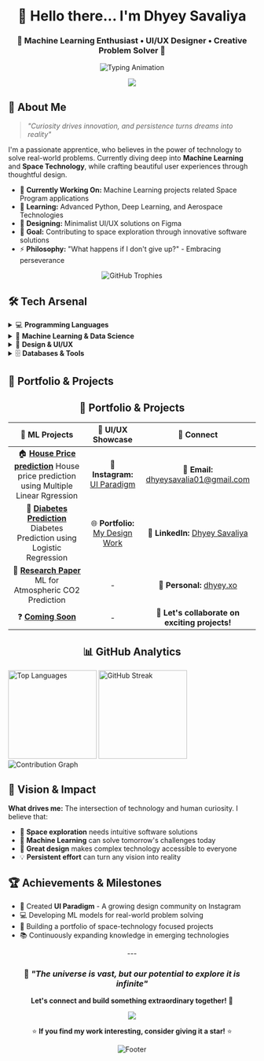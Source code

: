 <div align="center">
  
# 👋 Hello there... I'm Dhyey Savaliya

### 🚀 Machine Learning Enthusiast • UI/UX Designer • Creative Problem Solver 🎨

<p>
  <img src="https://readme-typing-svg.demolab.com?font=Fira+Code&weight=500&pause=1000&color=FFB700&center=true&vCenter=true&width=600&lines=Python+Developer+%F0%9F%90%8D+%7C+ML+Engineer;UI%2FUX+Designer+%7C+Figma+Expert+%F0%9F%8E%A8;Data+Science+Enthusiast+%F0%9F%93%8A;Space+Technology+Explorer+%F0%9F%9A%80;Building+Tomorrow's+Solutions+%F0%9F%92%A1" alt="Typing Animation">
</p>

<img src="https://user-images.githubusercontent.com/73097560/115834477-dbab4500-a447-11eb-908a-139a6edaec5c.gif">

</div>

## 🚀 About Me

> *"Curiosity drives innovation, and persistence turns dreams into reality"*

I'm a passionate apprentice, who believes in the power of technology to solve real-world problems. Currently diving deep into **Machine Learning** and **Space Technology**, while crafting beautiful user experiences through thoughtful design.

- 🔭 **Currently Working On:** Machine Learning projects related Space Program applications
- 🌱 **Learning:** Advanced Python, Deep Learning, and Aerospace Technologies
- 🎨 **Designing:** Minimalist UI/UX solutions on Figma
- 🎯 **Goal:** Contributing to space exploration through innovative software solutions
- ⚡ **Philosophy:** "What happens if I don't give up?" - Embracing perseverance

<div align="center">
  <img src="https://github-profile-trophy.vercel.app/?username=cursed-0men&theme=gruvbox&row=2&column=3&margin-w=15&margin-h=15" alt="GitHub Trophies">
</div>

## 🛠️ Tech Arsenal

<details>
<summary>💻 <strong>Programming Languages</strong></summary>
<br>
<p>
  <img src="https://img.shields.io/badge/Python-3776AB?style=for-the-badge&logo=python&logoColor=white" alt="Python">
  <img src="https://img.shields.io/badge/C-A8B9CC?style=for-the-badge&logo=c&logoColor=white" alt="C">
  <img src="https://img.shields.io/badge/C++-00599C?style=for-the-badge&logo=c%2B%2B&logoColor=white" alt="C++">
  <img src="https://img.shields.io/badge/SQL-336791?style=for-the-badge&logo=postgresql&logoColor=white" alt="SQL">
</p>
</details>

<details>
<summary>🤖 <strong>Machine Learning & Data Science</strong></summary>
<br>
<p>
  <img src="https://img.shields.io/badge/Pandas-150458?style=for-the-badge&logo=pandas&logoColor=white" alt="Pandas">
  <img src="https://img.shields.io/badge/NumPy-013243?style=for-the-badge&logo=numpy&logoColor=white" alt="NumPy">
  <img src="https://img.shields.io/badge/Scikit--Learn-F7931E?style=for-the-badge&logo=scikit-learn&logoColor=white" alt="Scikit-Learn">
  <img src="https://img.shields.io/badge/Matplotlib-11557c?style=for-the-badge&logo=matplotlib&logoColor=white" alt="Matplotlib">
  <img src="https://img.shields.io/badge/Jupyter-F37626?style=for-the-badge&logo=jupyter&logoColor=white" alt="Jupyter">
</p>
</details>

<details>
<summary>🎨 <strong>Design & UI/UX</strong></summary>
<br>
<p>
  <img src="https://img.shields.io/badge/Figma-F24E1E?style=for-the-badge&logo=figma&logoColor=white" alt="Figma">
  <img src="https://img.shields.io/badge/Adobe%20XD-FF61F6?style=for-the-badge&logo=adobe%20xd&logoColor=white" alt="Adobe XD">
  <img src="https://img.shields.io/badge/Canva-00C4CC?style=for-the-badge&logo=canva&logoColor=white" alt="Canva">
</p>
</details>

<details>
<summary>🗄️ <strong>Databases & Tools</strong></summary>
<br>
<p>
  <img src="https://img.shields.io/badge/MySQL-4479A1?style=for-the-badge&logo=mysql&logoColor=white" alt="MySQL">
  <img src="https://img.shields.io/badge/MongoDB-13aa52?style=for-the-badge&logo=mongodb&logoColor=white" alt="MongoDB">
  <img src="https://img.shields.io/badge/Git-F05032?style=for-the-badge&logo=git&logoColor=white" alt="Git">
  <img src="https://img.shields.io/badge/VS%20Code-007ACC?style=for-the-badge&logo=visual%20studio%20code&logoColor=white" alt="VS Code">
</p>
</details>

## 🎨 Portfolio & Projects

<div align="center">
  
## 🎨 Portfolio & Projects

<div align="center">
  
| 🤖 ML Projects | 🌟 UI/UX Showcase | 📱 Connect |
|:---:|:---:|:---:|
| 🏠 **[House Price prediction](https://ml-house-price-prediction.streamlit.app)**  House price prediction using Multiple Linear Rgression | 🎨 **Instagram:** [UI Paradigm](https://www.instagram.com/ui.paradigm/) | 📧 **Email:** dhyeysavalia01@gmail.com |
| 🧬 **[Diabetes Prediction](https://diabetespredictionappml.streamlit.app/)**  Diabetes Prediction using Logistic Regression | 🌐 **Portfolio:** [My Design Work](https://sites.google.com/view/dhyeys-ui-paradigm) | 💼 **LinkedIn:** [Dhyey Savaliya](https://linkedin.com/in/dhyey-savaliya-632bb4246) |
| 🌳 **[Research Paper](https://ijemh.com/issue_dcp/Comparative%20Analysis%20of%20Machine%20Learning%20Models%20forAtmosphericCO2Prediction.pdf)** ML for Atmospheric CO2 Prediction | - | 📸 **Personal:** [dhyey.xo](https://instagram.com/dhyey.xo) |
| ❓ **[Coming Soon]()**   | - | 💬 **Let's collaborate on exciting projects!** |

</div>

## 📊 GitHub Analytics

<div align="left">
  <img height="180em" src="https://github-readme-stats.vercel.app/api/top-langs?username=cursed-0men&show_icons=true&locale=en&layout=compact&theme=gruvbox&hide_border=true" alt="Top Languages">
  <img height="180em" src="https://github-readme-streak-stats.herokuapp.com/?user=cursed-0men&theme=gruvbox&hide_border=true" alt="GitHub Streak">
</div>

<div align="left">
  <img src="https://github-readme-activity-graph.vercel.app/graph?username=cursed-0men&theme=gruvbox&hide_border=true&area=true" alt="Contribution Graph">
</div>


<div align="left">

## 🌌 Vision & Impact

**What drives me:** The intersection of technology and human curiosity. I believe that:

- 🚀 **Space exploration** needs intuitive software solutions
- 🤖 **Machine Learning** can solve tomorrow's challenges today  
- 🎨 **Great design** makes complex technology accessible to everyone
- 💡 **Persistent effort** can turn any vision into reality

## 🏆 Achievements & Milestones

- 🎨 Created **UI Paradigm** - A growing design community on Instagram
- 💻 Developing ML models for real-world problem solving
- 🌟 Building a portfolio of space-technology focused projects
- 📚 Continuously expanding knowledge in emerging technologies
</div>
---

<div align="center">
  
### 💫 *"The universe is vast, but our potential to explore it is infinite"*

**Let's connect and build something extraordinary together!** 🚀

<img src="https://user-images.githubusercontent.com/73097560/115834477-dbab4500-a447-11eb-908a-139a6edaec5c.gif">

⭐ **If you find my work interesting, consider giving it a star!** ⭐

</div>

<div align="center">
  <img src="https://capsule-render.vercel.app/api?type=waving&color=gradient&height=100&section=footer" alt="Footer"/>
</div>
